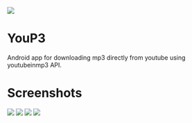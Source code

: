 ![](https://raw.githubusercontent.com/ExploiTR/YouP3/v3.0/app/src/main/res/mipmap-xxxhdpi/ic_launcher.png)
# YouP3
Android app for downloading mp3 directly from youtube using youtubeinmp3 API.

# Screenshots

![](https://raw.githubusercontent.com/ExploiTR/YouP3/master/screenshots/device-2017-06-03-122706.png)
![](https://raw.githubusercontent.com/ExploiTR/YouP3/master/screenshots/device-2017-06-03-122913.png)
![](https://raw.githubusercontent.com/ExploiTR/YouP3/master/screenshots/device-2017-06-03-122935.png)
![](https://raw.githubusercontent.com/ExploiTR/YouP3/master/screenshots/device-2017-06-03-123008.png)
